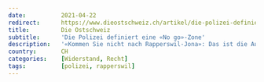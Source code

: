 ```yaml
---
date:          2021-04-22
redirect:      https://www.dieostschweiz.ch/artikel/die-polizei-definiert-eine-no-go-zone-wgaVRVL
title:         Die Ostschweiz
subtitle:      'Die Polizei definiert eine «No go»-Zone'
description:   '«Kommen Sie nicht nach Rapperswil-Jona»: Das ist die Aufforderung der St.Galler Kantonspolizei für kommenden Samstag. Vermutlich läuft das unter Gewaltprävention, obschon Gewalt bei Coronakundgebungen bisher nie ein Thema war.'
country:       CH
categories:    [Widerstand, Recht]
tags:          [polizei, rapperswil]
---
```

